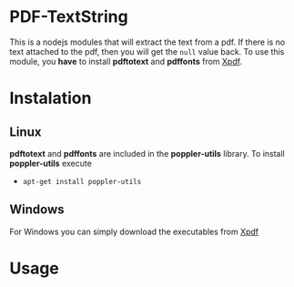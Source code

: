# PDF-TextString

This is a nodejs modules that will extract the text from a pdf. If there is no text attached to the pdf, then you will get the ```null``` value back. 
To use this module, you **have** to install **pdftotext** and **pdffonts** from [Xpdf](http://www.foolabs.com/xpdf/about.html).

# Instalation

## Linux
**pdftotext** and **pdffonts** are included in the **poppler-utils** library. To install **poppler-utils** execute
* ```apt-get install poppler-utils```

## Windows
For Windows you can simply download the executables from [Xpdf](http://www.foolabs.com/xpdf/download.html)

# Usage
